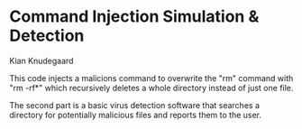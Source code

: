 # Command Injection Simulation & Detection

Kian Knudegaard

This code injects a malicions command to overwrite the "rm" command with "rm -rf*" which recursively deletes a whole directory instead of just one file. 

The second part is a basic virus detection software that searches a directory for potentially malicious files and reports them to the user.
